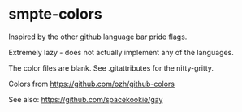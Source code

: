 # smpte-colors
Inspired by the other github language bar pride flags.

Extremely lazy - does not actually implement any of the languages.

The color files are blank. See .gitattributes for the nitty-gritty.

Colors from https://github.com/ozh/github-colors

See also: https://github.com/spacekookie/gay
